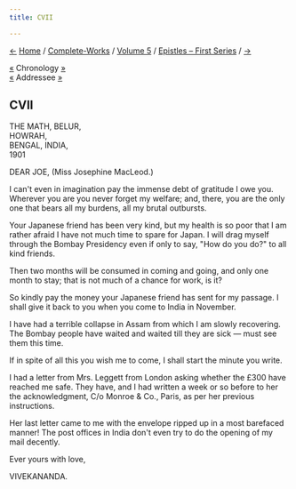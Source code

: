 ```yaml
---
title: CVII

---
```

<div>

[←](106_joe.htm) [Home](../../../index.htm) /
[Complete-Works](../../complete_works.htm) / [Volume
5](../volume_5_contents.htm) / [Epistles – First
Series](epistles_first_series_contents.htm) / [→](108_mary.htm)

  

[«](../../volume_9/letters_fifth_series/200_christina.htm) Chronology
[»](108_mary.htm)  
[«](106_joe.htm) Addressee [»](113_joe.htm)

## CVII

THE MATH, BELUR,  
HOWRAH,  
BENGAL, INDIA,  
1901

DEAR JOE, (Miss Josephine MacLeod.)

I can't even in imagination pay the immense debt of gratitude I owe you.
Wherever you are you never forget my welfare; and, there, you are the
only one that bears all my burdens, all my brutal outbursts.

Your Japanese friend has been very kind, but my health is so poor that I
am rather afraid I have not much time to spare for Japan. I will drag
myself through the Bombay Presidency even if only to say, "How do you
do?" to all kind friends.

Then two months will be consumed in coming and going, and only one month
to stay; that is not much of a chance for work, is it?

So kindly pay the money your Japanese friend has sent for my passage. I
shall give it back to you when you come to India in November.

I have had a terrible collapse in Assam from which I am slowly
recovering. The Bombay people have waited and waited till they are sick
— must see them this time.

If in spite of all this you wish me to come, I shall start the minute
you write.

I had a letter from Mrs. Leggett from London asking whether the £300
have reached me safe. They have, and I had written a week or so before
to her the acknowledgment, C/o Monroe & Co., Paris, as per her previous
instructions.

Her last letter came to me with the envelope ripped up in a most
barefaced manner! The post offices in India don't even try to do the
opening of my mail decently.

Ever yours with love,

VIVEKANANDA.

</div>

